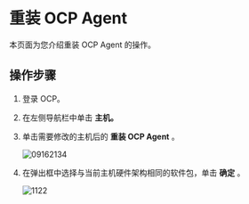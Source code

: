 重装 OCP Agent 
=================================

本页面为您介绍重装 OCP Agent 的操作。

**操作步骤** 
-----------------------------

1. 登录 OCP。

   

2. 在左侧导航栏中单击 **主机。**

   

3. 单击需要修改的主机后的 **重装 OCP Agent** 。

   ![09162134](https://help-static-aliyun-doc.aliyuncs.com/assets/img/zh-CN/6660562361/p327467.png)
   

4. 在弹出框中选择与当前主机硬件架构相同的软件包，单击 **确定** 。

   ![1122](https://help-static-aliyun-doc.aliyuncs.com/assets/img/zh-CN/8295987361/p355958.png)
   



